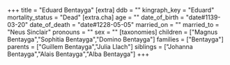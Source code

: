 +++
title = "Eduard Bentayga"
[extra]
ddb = ""
kingraph_key = "Eduard"
mortality_status = "Dead"
[extra.cha]
age = ""
date_of_birth = "date#1139-03-20"
date_of_death = "date#1228-05-05"
married_on = ""
married_to = "Neus Sinclair"
pronouns = ""
sex = ""
[taxonomies]
children = ["Magnus Bentayga","Sophitia Bentayga","Domino Bentayga"]
families = ["Bentayga"]
parents = ["Guillem Bentayga","Julia Llach"]
siblings = ["Johanna Bentayga","Alais Bentayga","Alba Bentayga"]
+++

